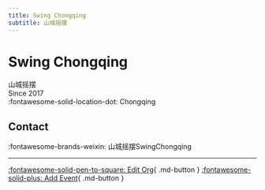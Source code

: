 ```yaml
---
title: Swing Chongqing
subtitle: 山城摇摆
---
```


# Swing Chongqing

山城摇摆  
Since 2017  
:fontawesome-solid-location-dot: Chongqing  


## Contact

:fontawesome-brands-weixin: 山城摇摆SwingChongqing  

---

[:fontawesome-solid-pen-to-square: Edit Org](https://github.com/swingdance/orgs/issues/new?assignees=&labels=update+org&projects=&template=03-update_entity.yml&title=Update%20Org%3A%20zh_CN%20%E2%80%A2%20Swing%20Chongqing&region=zh_CN&id=swing-chong-qing&name=Swing%20Chongqing){ .md-button } [:fontawesome-solid-plus: Add Event](https://github.com/swingdance/events/issues/new?assignees=&labels=add+event&projects=&template=02-add_entity.yml&title=Add%20Event%3A%20zh_CN%20%E2%80%A2%20%3CName%3E&region=zh_CN&province=Chongqing&city=Chongqing&org_id=swing-chong-qing){ .md-button }
